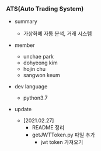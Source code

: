 ### ATS(Auto Trading System)

  - summary
    - 가상화폐 자동 분석, 거래 시스템
    
  - member
    - unchae park
    - dohyeong kim
    - hojin chu
    - sangwon keum

  - dev language
    - python3.7
  
  - update
    - [2021.02.27] 
      - README 정리
      - getJWTToken.py 파일 추가
        - jwt token 가져오기
